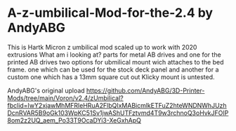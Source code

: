 # A-z-umbilical-Mod-for-the-2.4 by AndyABG

This is Hartk Micron z umbilical mod scaled up to work with 2020 extrusions
What am i looking at?
parts for metal AB drives and one for the printed AB drives two options for ubmilical mount wich attaches to the bed frame. one which can be used for the stock deck panel and another for a custom one which has a 13mm square cut out Klicky mount is untested.

AndyABG's original upload https://github.com/AndyABG/3D-Printer-Mods/tree/main/Voron/v2.4/zUmbilical?fbclid=IwY2xjawMhMFRleHRuA2FlbQIxMABicmlkETFuZ2hteWNDNWhJUzhDcnRVAR5B9oGk103WpKC51Sv1jwAShUTFztvmd4T9w3rchnoQ3oHvkJFOIP8om2z2UQ_aem_Po33T9OcaDYi3-XeGxhApQ
